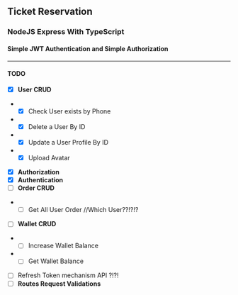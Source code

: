 ## **Ticket Reservation**

### NodeJS Express With TypeScript

#### Simple JWT Authentication and Simple Authorization

---

#### **TODO**

- [x] **User CRUD**
- - [x] Check User exists by Phone
- - [x] Delete a User By ID
- - [x] Update a User Profile By ID
- - [x] Upload Avatar
- [x] **Authorization**
- [x] **Authentication**
- [ ] **Order CRUD**
- - [ ] Get All User Order //Which User??!?!?
- [ ] **Wallet CRUD**
- - [ ] Increase Wallet Balance
- - [ ] Get Wallet Balance
- [ ] Refresh Token mechanism API ?!?!
- [ ] **Routes Request Validations**
